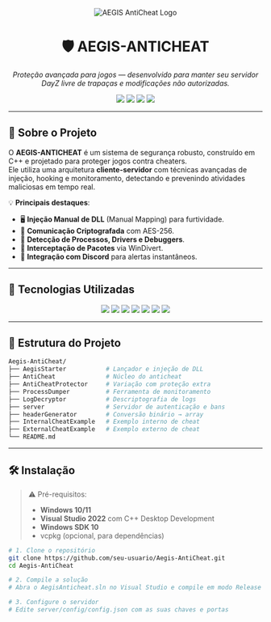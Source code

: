 <!-- Banner principal -->
<p align="center">
  <img src="https://img.shields.io/badge/AEGIS-ANTICHEAT-1f1f1f?style=for-the-badge&logo=shield&logoColor=white" alt="AEGIS AntiCheat Logo">
</p>

<h1 align="center">🛡️ AEGIS-ANTICHEAT</h1>
<p align="center">
  <em>Proteção avançada para jogos — desenvolvido para manter seu servidor DayZ livre de trapaças e modificações não autorizadas.</em>
</p>

<p align="center">
  <img src="https://img.shields.io/github/license/pedro-nuness/Aegis-AntiCheat?style=flat-square">
  <img src="https://img.shields.io/github/last-commit/pedro-nuness/Aegis-AntiCheat?style=flat-square">
  <img src="https://img.shields.io/github/stars/pedro-nuness/Aegis-AntiCheat?style=flat-square">
  <img src="https://img.shields.io/github/issues/pedro-nuness/Aegis-AntiCheat?style=flat-square">
</p>

---

## 📜 Sobre o Projeto

O **AEGIS-ANTICHEAT** é um sistema de segurança robusto, construído em C++ e projetado para proteger jogos contra cheaters.  
Ele utiliza uma arquitetura **cliente-servidor** com técnicas avançadas de injeção, hooking e monitoramento, detectando e prevenindo atividades maliciosas em tempo real.

💡 **Principais destaques**:
- 🖥️ **Injeção Manual de DLL** (Manual Mapping) para furtividade.
- 🔐 **Comunicação Criptografada** com AES-256.
- 🎯 **Detecção de Processos, Drivers e Debuggers**.
- 📡 **Interceptação de Pacotes** via WinDivert.
- 📲 **Integração com Discord** para alertas instantâneos.

---

## 🚀 Tecnologias Utilizadas

<p align="center">
  <img src="https://img.shields.io/badge/C++-00599C?style=for-the-badge&logo=cplusplus&logoColor=white">
  <img src="https://img.shields.io/badge/MinHook-1f1f1f?style=for-the-badge&logo=windows&logoColor=white">
  <img src="https://img.shields.io/badge/WinDivert-1f1f1f?style=for-the-badge">
  <img src="https://img.shields.io/badge/OpenSSL-721412?style=for-the-badge&logo=openssl&logoColor=white">
  <img src="https://img.shields.io/badge/cURL-073551?style=for-the-badge&logo=curl&logoColor=white">
  <img src="https://img.shields.io/badge/D++-1f1f1f?style=for-the-badge&logo=discord&logoColor=white">
  <img src="https://img.shields.io/badge/nlohmann/json-1f1f1f?style=for-the-badge&logo=json&logoColor=white">
</p>

---

## 📂 Estrutura do Projeto

```bash
Aegis-AntiCheat/
├── AegisStarter           # Lançador e injeção de DLL
├── AntiCheat              # Núcleo do anticheat
├── AntiCheatProtector     # Variação com proteção extra
├── ProcessDumper          # Ferramenta de monitoramento
├── LogDecryptor           # Descriptografia de logs
├── server                 # Servidor de autenticação e bans
├── headerGenerator        # Conversão binário → array
├── InternalCheatExample   # Exemplo interno de cheat
├── ExternalCheatExample   # Exemplo externo de cheat
└── README.md
```

---

## 🛠️ Instalação

> ⚠️ Pré-requisitos:
> - **Windows 10/11**
> - **Visual Studio 2022** com C++ Desktop Development
> - **Windows SDK 10**
> - vcpkg (opcional, para dependências)

```bash
# 1. Clone o repositório
git clone https://github.com/seu-usuario/Aegis-AntiCheat.git
cd Aegis-AntiCheat

# 2. Compile a solução
# Abra o AegisAnticheat.sln no Visual Studio e compile em modo Release

# 3. Configure o servidor
# Edite server/config/config.json com as suas chaves e portas
```

